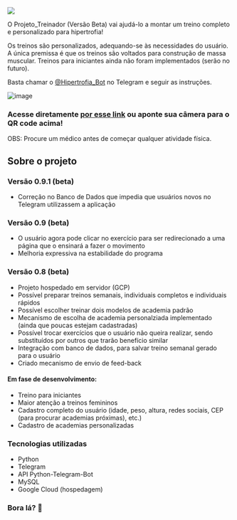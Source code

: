 ![](https://user-images.githubusercontent.com/115583014/222925994-c8dfbe60-8ea8-4601-81b1-3915f28993e7.png)

O Projeto_Treinador (Versão Beta) vai ajudá-lo a montar um treino completo e personalizado para hipertrofia!

Os treinos são personalizados, adequando-se às necessidades do usuário. A única premissa é que os treinos são voltados para construção de massa muscular. Treinos para iniciantes ainda não foram implementados (serão no futuro).

Basta chamar o [@Hipertrofia_Bot](https://t.me/Hipertrofia_bot) no Telegram e seguir as instruções.

![image](https://user-images.githubusercontent.com/115583014/222927067-7a43dc23-c2c7-4f44-9b96-c11e0d7356cf.png)
### Acesse diretamente [por esse link](https://t.me/Hipertrofia_bot) ou aponte sua câmera para o QR code acima!


OBS: Procure um médico antes de começar qualquer atividade física.


## Sobre o projeto

### Versão 0.9.1 (beta)
* Correção no Banco de Dados que impedia que usuários novos no Telegram utilizassem a aplicação

### Versão 0.9 (beta)
* O usuário agora pode clicar no exercício para ser redirecionado a uma página que o ensinará a fazer o movimento
* Melhoria expressiva na estabilidade do programa

### Versão 0.8 (beta)
* Projeto hospedado em servidor (GCP)
* Possível preparar treinos semanais, individuais completos e individuais rápidos
* Possível escolher treinar dois modelos de academia padrão
* Mecanismo de escolha de academia personalziada implementado (ainda que poucas estejam cadastradas)
* Possível trocar exercícios que o usuário não queira realizar, sendo substituídos por outros que trarão benefício similar
* Integração com banco de dados, para salvar treino semanal gerado para o usuário
* Criado mecanismo de envio de feed-back


#### Em fase de desenvolvimento:
* Treino para iniciantes
* Maior atenção a treinos femininos
* Cadastro completo do usuário (idade, peso, altura, redes sociais, CEP (para procurar academias próximas), etc.)
* Cadastro de academias personalizadas


### Tecnologias utilizadas
* Python
* Telegram
* API Python-Telegram-Bot
* MySQL
* Google Cloud (hospedagem)

### Bora lá? 💪

